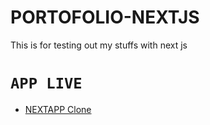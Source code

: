 # PORTOFOLIO-NEXTJS
This is for testing out my stuffs with next js
# `APP LIVE`
  - [NEXTAPP Clone](https://hulu-app-1d6f9.web.app/) 
  
